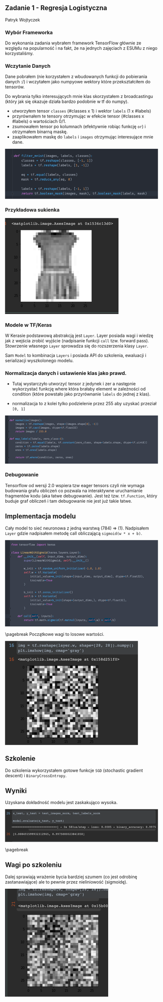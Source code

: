 ## Zadanie 1 - Regresja Logistyczna 

Patryk Wojtyczek

### Wybór Frameworka

Do wykonania zadania wybrałem framework TensorFlow głównie ze względu na popularność i na fakt, że na jednych zajęciach z ESUMu z niego korzystaliśmy. 


### Wczytanie Danych

Dane pobrałem (nie korzystałem z wbudowanych funkcji do pobierania danych :/) i wczytałem jako numpyowe wektory które przekształciłem do tensorów.  

Do wybrania tylko interesujących mnie klas skorzystałem z broadcastingu (który jak się okazuje działa bardzo podobnie w tf do numpy). 

 - utworzyłem tensor `classes` (#classes x 1) i wektor `labels` (1 x #labels)
 - przyrównałem te tensory otrzymując w efekcie tensor (#classes x #labels) o wartościach 0/1.
 - zsumowałem tensor po kolumnach (efektywnie robiąc funkcję `or`) i otrzymałem binarną maskę. 
 - zaaplikowałem maskę do `labels` i `images` otrzymując interesujące mnie dane.

![](imgs/img1.png)

### Przykładowa sukienka

![](imgs/img.png)


### Modele w TF/Keras

W Kerasie podstawową abstrakcją jest `Layer`. Layer posiada wagi i wiedzę jak z wejścia zrobić wyjście (nadpisanie funkcji `call` tzw. forward pass). Stowrzenie własnego `Layer` sprowadza się do rozszerzenia klasy `Layer`.

Sam `Model` to kombinacja `Layers` i posiada API do szkolenia, ewaluacji i serializacji wyszkolonego modelu. 


### Normalizacja danych i ustawienie klas jako prawd.

- Tutaj wystarczyło utworzyć tensor z jedynek i zer a następnie wykorzystać funkcję where która brałaby element w zależności od condition (które powstało jako przyrównanie `labels` do jednej z klas).

- normalizacja to z kolei tylko podzielenie przez 255 aby uzyskać przeział `[0, 1]`
 
![img.png](imgs/img_4.png)

### Debugowanie

Tensorflow od wersji 2.0 wspiera tzw eager tensors czyli nie wymaga budowania grafu obliczeń co pozwala na interaktywne uruchamianie fragmentów kodu (aka łatwe debugowanie). Jest też tzw. `tf.Function`, który buduje graf obliczeń i tam debugowanie nie jest już takie łatwe. 

## Implementacja modelu

Cały model to sieć neuronowa z jedną warstwą (784) => (1).
Nadpisałem `Layer` gdzie nadpisałem metodę call obliczającą `sigmoid(w * x + b)`. 

![](imgs/img_5.png)

\pagebreak
Początkowe wagi to losowe wartości.

![](imgs/img_1.png)

## Szkolenie

Do szkolenia wykorzystałem gotowe funkcje `SGD` (stochastic gradient descent) i `BinaryCrossEntropy`.

## Wyniki

Uzyskana dokładność modelu jest zaskakująco wysoka.

![img.png](imgs/img_2.png)

\pagebreak
## Wagi po szkoleniu

Dalej sprawiają wrażenie bycia bardziej szumem (co jest odrobinę zastanawiające) ale to pewnie przez nieliniowość (sigmoidę).

![img.png](imgs/img_3.png)



